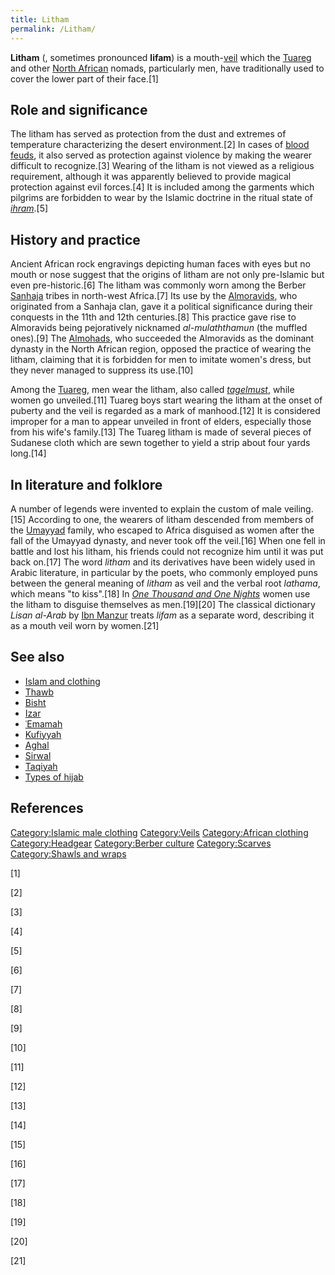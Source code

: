 ```yaml
---
title: Litham
permalink: /Litham/
---
```


**Litham** (, sometimes pronounced **lifam**) is a
mouth-[veil](/veil "wikilink") which the [Tuareg](/Tuareg "wikilink")
and other [North African](/Berbers "wikilink") nomads, particularly men,
have traditionally used to cover the lower part of their face.[1]

## Role and significance

The litham has served as protection from the dust and extremes of
temperature characterizing the desert environment.[2] In cases of [blood
feuds](/Feud#Blood_feuds "wikilink"), it also served as protection
against violence by making the wearer difficult to recognize.[3] Wearing
of the litham is not viewed as a religious requirement, although it was
apparently believed to provide magical protection against evil
forces.[4] It is included among the garments which pilgrims are
forbidden to wear by the Islamic doctrine in the ritual state of
*[ihram](/ihram "wikilink")*.[5]

## History and practice

Ancient African rock engravings depicting human faces with eyes but no
mouth or nose suggest that the origins of litham are not only
pre-Islamic but even pre-historic.[6] The litham was commonly worn among
the Berber [Sanhaja](/Sanhaja "wikilink") tribes in north-west
Africa.[7] Its use by the [Almoravids](/Almoravids "wikilink"), who
originated from a Sanhaja clan, gave it a political significance during
their conquests in the 11th and 12th centuries.[8] This practice gave
rise to Almoravids being pejoratively nicknamed *al-mulaththamun* (the
muffled ones).[9] The [Almohads](/Almohads "wikilink"), who succeeded
the Almoravids as the dominant dynasty in the North African region,
opposed the practice of wearing the litham, claiming that it is
forbidden for men to imitate women's dress, but they never managed to
suppress its use.[10]

Among the [Tuareg](/Tuareg "wikilink"), men wear the litham, also called
*[tagelmust](/tagelmust "wikilink")*, while women go unveiled.[11]
Tuareg boys start wearing the litham at the onset of puberty and the
veil is regarded as a mark of manhood.[12] It is considered improper for
a man to appear unveiled in front of elders, especially those from his
wife's family.[13] The Tuareg litham is made of several pieces of
Sudanese cloth which are sewn together to yield a strip about four yards
long.[14]

## In literature and folklore

A number of legends were invented to explain the custom of male
veiling.[15] According to one, the wearers of litham descended from
members of the [Umayyad](/Umayyad "wikilink") family, who escaped to
Africa disguised as women after the fall of the Umayyad dynasty, and
never took off the veil.[16] When one fell in battle and lost his
litham, his friends could not recognize him until it was put back
on.[17] The word *litham* and its derivatives have been widely used in
Arabic literature, in particular by the poets, who commonly employed
puns between the general meaning of *litham* as veil and the verbal root
*lathama*, which means "to kiss".[18] In *[One Thousand and One
Nights](/One_Thousand_and_One_Nights "wikilink")* women use the litham
to disguise themselves as men.[19][20] The classical dictionary *Lisan
al-Arab* by [Ibn Manzur](/Ibn_Manzur "wikilink") treats *lifam* as a
separate word, describing it as a mouth veil worn by women.[21]

## See also

-   [Islam and clothing](/Islam_and_clothing "wikilink")
-   [Thawb](/Thawb "wikilink")
-   [Bisht](/Bisht_(clothing) "wikilink")
-   [Izar](/Izaar "wikilink")
-   [ʿEmamah](/Hejazi_turban "wikilink")
-   [Kufiyyah](/Keffiyeh "wikilink")
-   [Aghal](/Agal "wikilink")
-   [Sirwal](/Sirwal "wikilink")
-   [Taqiyah](/Taqiyah_(cap) "wikilink")
-   [Types of hijab](/Types_of_hijab "wikilink")

## References

[Category:Islamic male
clothing](/Category:Islamic_male_clothing "wikilink")
[Category:Veils](/Category:Veils "wikilink") [Category:African
clothing](/Category:African_clothing "wikilink")
[Category:Headgear](/Category:Headgear "wikilink") [Category:Berber
culture](/Category:Berber_culture "wikilink")
[Category:Scarves](/Category:Scarves "wikilink") [Category:Shawls and
wraps](/Category:Shawls_and_wraps "wikilink")

[1]

[2]

[3]

[4]

[5]

[6]

[7]

[8]

[9]

[10]

[11]

[12]

[13]

[14]

[15]

[16]

[17]

[18]

[19]

[20]

[21]